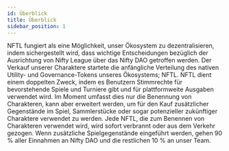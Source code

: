 ```yaml
---
id: Überblick
title: Überblick
sidebar_position: 1
---
```


NFTL fungiert als eine Möglichkeit, unser Ökosystem zu dezentralisieren, indem sichergestellt wird, dass wichtige Entscheidungen bezüglich der Ausrichtung von Nifty League über das Nifty DAO getroffen werden. Der Verkauf unserer Charaktere startete die anfängliche Verteilung des nativen Utility- und Governance-Tokens unseres Ökosystems; NFTL. NFTL dient einem doppelten Zweck, indem es Benutzern Stimmrechte für bevorstehende Spiele und Turniere gibt und für plattformweite Ausgaben verwendet wird. Im Moment umfasst dies nur die Benennung von Charakteren, kann aber erweitert werden, um für den Kauf zusätzlicher Gegenstände im Spiel, Sammlerstücke oder sogar potenzieller zukünftiger Charaktere verwendet zu werden. Jede NFTL, die zum Benennen von Charakteren verwendet wird, wird sofort verbrannt oder aus dem Verkehr gezogen. Wenn zusätzliche Spielgegenstände eingeführt werden, gehen 90 % aller Einnahmen an Nifty DAO und die restlichen 10 % an unser Team.
